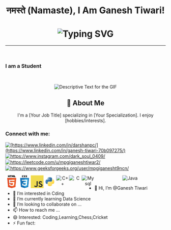 <h1 align="center">
नमस्ते (Namaste), I Am Ganesh Tiwari!<br>
</h1>

<div align="center">
    <h1>
        <img src="https://readme-typing-svg.herokuapp.com?font=Jetbrains+mono&size=40&duration=3000&color=33FF33&center=true&vCenter=true&width=435&lines=Hey..+I'm+[Your Name];This+is..;..my+Github..;" alt="Typing SVG"/>
    </h1>
</div>

<hr/>

<br>

### I am a Student

</br> 

<div align="center">
    <p>
        <img src="URL_OF_YOUR_GIF.gif" alt="Descriptive Text for the GIF" />
    </p>
</div>
<div align="center">
    <h2>🚀 About Me</h2>
    <p>I'm a [Your Job Title] specializing in [Your Specialization]. I enjoy [hobbies/interests].</p>
</div>
<h3 align="left">Connect with me:</h3>
<p align="left">
<a href="https://www.linkedin.com/in/ganesh-tiwari-70b097275/" target="blank"><img align="center" src="https://raw.githubusercontent.com/rahuldkjain/github-profile-readme-generator/master/src/images/icons/Social/linked-in-alt.svg" alt="[https://www.linkedin.com/in/darshanpc/](https://www.linkedin.com/in/ganesh-tiwari-70b097275/)" height="30" width="40" /></a>
<a href="https://www.instagram.com/dark_soul_0409/" target="blank"><img align="center" src="https://raw.githubusercontent.com/rahuldkjain/github-profile-readme-generator/master/src/images/icons/Social/instagram.svg" alt="https://www.instagram.com/dark_soul_0409/" height="30" width="40" /></a>
<a href="https://leetcode.com/u/mpgiganeshtiwar2/" target="blank"><img align="center" src="https://raw.githubusercontent.com/rahuldkjain/github-profile-readme-generator/master/src/images/icons/Social/leet-code.svg" alt="https://leetcode.com/u/mpgiganeshtiwar2/" height="30" width="40" /></a>
<a href="https://www.geeksforgeeks.org/user/mpgiganesht9ncn/" target="blank"><img align="center" src="https://raw.githubusercontent.com/rahuldkjain/github-profile-readme-generator/master/src/images/icons/Social/geeks-for-geeks.svg" alt="https://www.geeksforgeeks.org/user/mpgiganesht9ncn/" height="30" width="40" /></a>
</p>
<div align="center">
    <img align="left" alt="HTML5" width="40px" src="https://raw.githubusercontent.com/github/explore/80688e429a7d4ef2fca1e82350fe8e3517d3494d/topics/html/html.png" />
<img align="left" alt="CSS3" width="40px" src="https://raw.githubusercontent.com/github/explore/80688e429a7d4ef2fca1e82350fe8e3517d3494d/topics/css/css.png" />
<img align="left" alt="JavaScript" width="40px" src="https://raw.githubusercontent.com/github/explore/80688e429a7d4ef2fca1e82350fe8e3517d3494d/topics/javascript/javascript.png" />
<img align="left" alt="Python" width="40px" src="https://raw.githubusercontent.com/github/explore/80688e429a7d4ef2fca1e82350fe8e3517d3494d/topics/python/python.png" />
<img align="left" alt="C++" width="40px" src="https://user-images.githubusercontent.com/42747200/46140125-da084900-c26d-11e8-8ea7-c45ae6306309.png" />
<img align="left" alt="C" width="40px" src="https://upload.wikimedia.org/wikipedia/commons/thumb/1/18/C_Programming_Language.svg/1200px-C_Programming_Language.svg.png" />
<!--<img align="left" alt="PHP" width="40px" src="https://www.php.net/images/logos/new-php-logo.svg" />-->
<img align="left" alt="Mysql" width="40px" src="https://www.mysql.com/common/logos/logo-mysql-170x115.png" />
</div>
<div align="center">
    <img src="https://img.shields.io/badge/Java-007396?style=for-the-badge&logo=java&logoColor=white" alt="Java" />
    <!-- Add more badges similarly -->
</div>


- 👋 Hi, I’m @Ganesh Tiwari
- 👀 I’m interested in Cding
- 🌱 I’m currently learning Data Science
- 💞️ I’m looking to collaborate on ...
- 📫 How to reach me ...
- 😄 Interested: Coding,Learning,Chess,Cricket
- ⚡ Fun fact: 

<!---
Ganeshtiwari681/Ganeshtiwari681 is a ✨ special ✨ repository because its `README.md` (this file) appears on your GitHub profile.
You can click the Preview link to take a look at your changes.
--->
